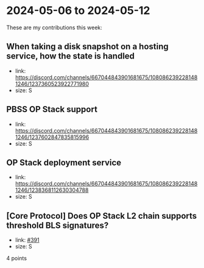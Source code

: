 # 2024-05-06 to 2024-05-12

These are my contributions this week:

## When taking a disk snapshot on a hosting service, how the state is handled

- link: https://discord.com/channels/667044843901681675/1080862392281481246/1237360523922771980
- size: S

## PBSS OP Stack support

- link: https://discord.com/channels/667044843901681675/1080862392281481246/1237602847835815996
- size: S

## OP Stack deployment service

- link: https://discord.com/channels/667044843901681675/1080862392281481246/1238368112630304788
- size: S

## [Core Protocol] Does OP Stack L2 chain supports threshold BLS signatures? 

- link: [#391](https://github.com/ethereum-optimism/developers/discussions/391)
- size: S

4 points
